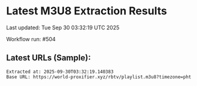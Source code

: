 # Latest M3U8 Extraction Results

Last updated: Tue Sep 30 03:32:19 UTC 2025

Workflow run: #504

## Latest URLs (Sample):
```
Extracted at: 2025-09-30T03:32:19.140383
Base URL: https://world-proxifier.xyz/rbtv/playlist.m3u8?timezone=pht

```

